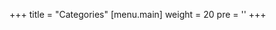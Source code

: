 +++
title = "Categories"
[menu.main]
  weight = 20
  pre = '<i class="fas fa-fw fa-folder"></i>'
+++
